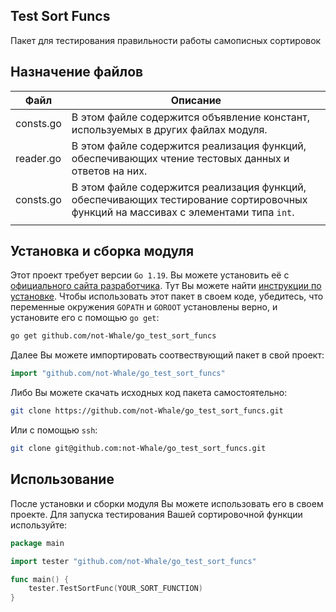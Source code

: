 ## Test Sort Funcs
Пакет для тестирования правильности работы самописных сортировок

## Назначение файлов
| Файл      | Описание                                                                                                                           |
|-----------|------------------------------------------------------------------------------------------------------------------------------------|
| consts.go | В этом файле содержится объявление констант, используемых в других файлах модуля.                                                  |
| reader.go | В этом файле содержится реализация функций, обеспечивающих чтение тестовых данных и ответов на них.                                |
| consts.go | В этом файле содержится реализация функций, обеспечивающих тестирование сортировочных функций на массивах с элементами типа `int`. |
                                                                                                                                  |
## Установка и сборка модуля
Этот проект требует версии `Go 1.19`. Вы можете установить её с [официального сайта разработчика](https://go.dev/dl/). Тут Вы можете найти [инструкции по установке](https://go.dev/doc/install). Чтобы использовать этот пакет в своем коде, убедитесь, что переменные окружения `GOPATH` и `GOROOT` установлены верно, и установите его с помощью `go get`:

```bash
go get github.com/not-Whale/go_test_sort_funcs
```

Далее Вы можете импортировать соотвествующий пакет в свой проект:

```go
import "github.com/not-Whale/go_test_sort_funcs"
```

Либо Вы можете скачать исходных код пакета самостоятельно:

```bash
git clone https://github.com/not-Whale/go_test_sort_funcs.git
```

Или с помощью `ssh`:

```bash
git clone git@github.com:not-Whale/go_test_sort_funcs.git
```

## Использование
После установки и сборки модуля Вы можете использовать его в своем проекте. Для запуска тестирования Вашей сортировочной функции используйте:

```go
package main

import tester "github.com/not-Whale/go_test_sort_funcs"

func main() {
    tester.TestSortFunc(YOUR_SORT_FUNCTION)
}
```